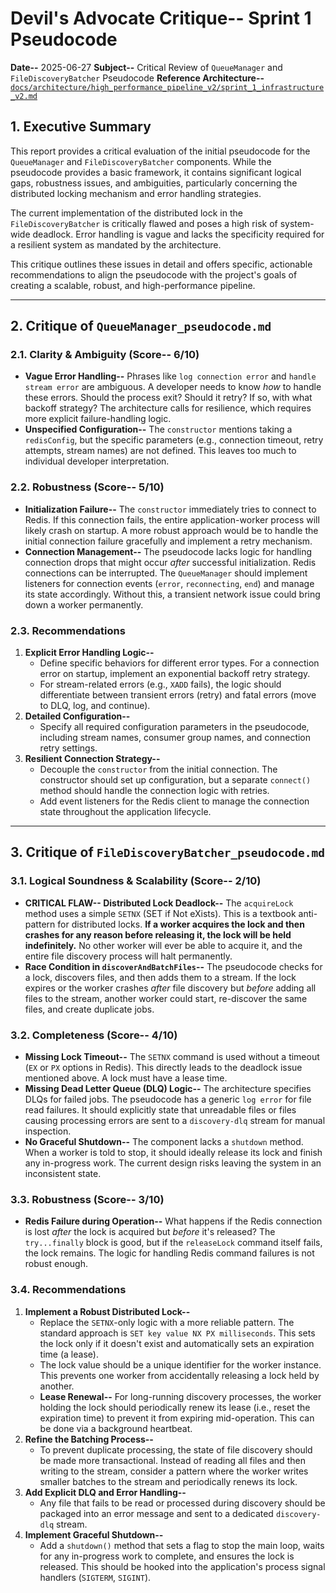 # Devil's Advocate Critique-- Sprint 1 Pseudocode

**Date--** 2025-06-27
**Subject--** Critical Review of `QueueManager` and `FileDiscoveryBatcher` Pseudocode
**Reference Architecture--** [`docs/architecture/high_performance_pipeline_v2/sprint_1_infrastructure_v2.md`](docs/architecture/high_performance_pipeline_v2/sprint_1_infrastructure_v2.md)

## 1. Executive Summary

This report provides a critical evaluation of the initial pseudocode for the `QueueManager` and `FileDiscoveryBatcher` components. While the pseudocode provides a basic framework, it contains significant logical gaps, robustness issues, and ambiguities, particularly concerning the distributed locking mechanism and error handling strategies.

The current implementation of the distributed lock in the `FileDiscoveryBatcher` is critically flawed and poses a high risk of system-wide deadlock. Error handling is vague and lacks the specificity required for a resilient system as mandated by the architecture.

This critique outlines these issues in detail and offers specific, actionable recommendations to align the pseudocode with the project's goals of creating a scalable, robust, and high-performance pipeline.

---

## 2. Critique of `QueueManager_pseudocode.md`

### 2.1. Clarity & Ambiguity (Score-- 6/10)

-   **Vague Error Handling--** Phrases like `log connection error` and `handle stream error` are ambiguous. A developer needs to know *how* to handle these errors. Should the process exit? Should it retry? If so, with what backoff strategy? The architecture calls for resilience, which requires more explicit failure-handling logic.
-   **Unspecified Configuration--** The `constructor` mentions taking a `redisConfig`, but the specific parameters (e.g., connection timeout, retry attempts, stream names) are not defined. This leaves too much to individual developer interpretation.

### 2.2. Robustness (Score-- 5/10)

-   **Initialization Failure--** The `constructor` immediately tries to connect to Redis. If this connection fails, the entire application-worker process will likely crash on startup. A more robust approach would be to handle the initial connection failure gracefully and implement a retry mechanism.
-   **Connection Management--** The pseudocode lacks logic for handling connection drops that might occur *after* successful initialization. Redis connections can be interrupted. The `QueueManager` should implement listeners for connection events (`error`, `reconnecting`, `end`) and manage its state accordingly. Without this, a transient network issue could bring down a worker permanently.

### 2.3. Recommendations

1.  **Explicit Error Handling Logic--**
    -   Define specific behaviors for different error types. For a connection error on startup, implement an exponential backoff retry strategy.
    -   For stream-related errors (e.g., `XADD` fails), the logic should differentiate between transient errors (retry) and fatal errors (move to DLQ, log, and continue).
2.  **Detailed Configuration--**
    -   Specify all required configuration parameters in the pseudocode, including stream names, consumer group names, and connection retry settings.
3.  **Resilient Connection Strategy--**
    -   Decouple the `constructor` from the initial connection. The constructor should set up configuration, but a separate `connect()` method should handle the connection logic with retries.
    -   Add event listeners for the Redis client to manage the connection state throughout the application lifecycle.

---

## 3. Critique of `FileDiscoveryBatcher_pseudocode.md`

### 3.1. Logical Soundness & Scalability (Score-- 2/10)

-   **CRITICAL FLAW-- Distributed Lock Deadlock--** The `acquireLock` method uses a simple `SETNX` (SET if Not eXists). This is a textbook anti-pattern for distributed locks. **If a worker acquires the lock and then crashes for any reason before releasing it, the lock will be held indefinitely.** No other worker will ever be able to acquire it, and the entire file discovery process will halt permanently.
-   **Race Condition in `discoverAndBatchFiles`--** The pseudocode checks for a lock, discovers files, and then adds them to a stream. If the lock expires or the worker crashes *after* file discovery but *before* adding all files to the stream, another worker could start, re-discover the same files, and create duplicate jobs.

### 3.2. Completeness (Score-- 4/10)

-   **Missing Lock Timeout--** The `SETNX` command is used without a timeout (`EX` or `PX` options in Redis). This directly leads to the deadlock issue mentioned above. A lock must have a lease time.
-   **Missing Dead Letter Queue (DLQ) Logic--** The architecture specifies DLQs for failed jobs. The pseudocode has a generic `log error` for file read failures. It should explicitly state that unreadable files or files causing processing errors are sent to a `discovery-dlq` stream for manual inspection.
-   **No Graceful Shutdown--** The component lacks a `shutdown` method. When a worker is told to stop, it should ideally release its lock and finish any in-progress work. The current design risks leaving the system in an inconsistent state.

### 3.3. Robustness (Score-- 3/10)

-   **Redis Failure during Operation--** What happens if the Redis connection is lost *after* the lock is acquired but *before* it's released? The `try...finally` block is good, but if the `releaseLock` command itself fails, the lock remains. The logic for handling Redis command failures is not robust enough.

### 3.4. Recommendations

1.  **Implement a Robust Distributed Lock--**
    -   Replace the `SETNX`-only logic with a more reliable pattern. The standard approach is `SET key value NX PX milliseconds`. This sets the lock only if it doesn't exist and automatically sets an expiration time (a lease).
    -   The lock value should be a unique identifier for the worker instance. This prevents one worker from accidentally releasing a lock held by another.
    -   **Lease Renewal--** For long-running discovery processes, the worker holding the lock should periodically renew its lease (i.e., reset the expiration time) to prevent it from expiring mid-operation. This can be done via a background heartbeat.
2.  **Refine the Batching Process--**
    -   To prevent duplicate processing, the state of file discovery should be made more transactional. Instead of reading all files and then writing to the stream, consider a pattern where the worker writes smaller batches to the stream and periodically renews its lock.
3.  **Add Explicit DLQ and Error Handling--**
    -   Any file that fails to be read or processed during discovery should be packaged into an error message and sent to a dedicated `discovery-dlq` stream.
4.  **Implement Graceful Shutdown--**
    -   Add a `shutdown()` method that sets a flag to stop the main loop, waits for any in-progress work to complete, and ensures the lock is released. This should be hooked into the application's process signal handlers (`SIGTERM`, `SIGINT`).
